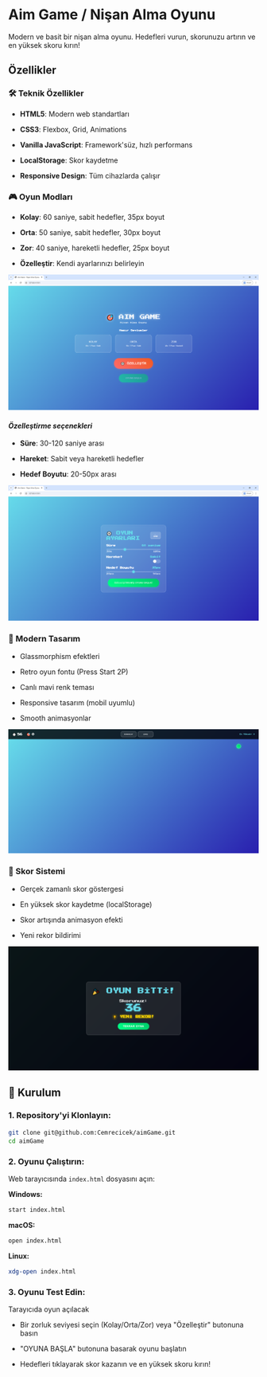 # Aim Game / Nişan Alma Oyunu
Modern ve basit bir nişan alma oyunu. Hedefleri vurun, skorunuzu artırın ve en yüksek skoru kırın!


## Özellikler


### 🛠️ Teknik Özellikler


- **HTML5**: Modern web standartları


- **CSS3**: Flexbox, Grid, Animations


- **Vanilla JavaScript**: Framework'süz, hızlı performans


- **LocalStorage**: Skor kaydetme


- **Responsive Design**: Tüm cihazlarda çalışır


### 🎮 Oyun Modları


- **Kolay**: 60 saniye, sabit hedefler, 35px boyut


- **Orta**: 50 saniye, sabit hedefler, 30px boyut  


- **Zor**: 40 saniye, hareketli hedefler, 25px boyut


- **Özelleştir**: Kendi ayarlarınızı belirleyin


![ana menü](images/anamenu.png)


#### *Özelleştirme seçenekleri*


- **Süre**: 30-120 saniye arası


- **Hareket**: Sabit veya hareketli hedefler


- **Hedef Boyutu**: 20-50px arası


![Özelleştirme ekranı](images/ozellestirme.png)


### 🎨 Modern Tasarım


- Glassmorphism efektleri


- Retro oyun fontu (Press Start 2P)


- Canlı mavi renk teması


- Responsive tasarım (mobil uyumlu)


- Smooth animasyonlar


![Özelleştirme ekranı](images/gameplay.png)

### 🎯 Skor Sistemi


- Gerçek zamanlı skor göstergesi


- En yüksek skor kaydetme (localStorage)


- Skor artışında animasyon efekti


- Yeni rekor bildirimi



![Özelleştirme ekranı](images/final.png)


## 🚀 Kurulum


### 1. Repository'yi Klonlayın:


```bash
git clone git@github.com:Cemrecicek/aimGame.git
cd aimGame
```


### 2. Oyunu Çalıştırın:


Web tarayıcısında `index.html` dosyasını açın:

**Windows:**


```bash
start index.html
```

**macOS:**


```bash
open index.html
```

**Linux:**


```bash
xdg-open index.html
```

### 3. Oyunu Test Edin:


Tarayıcıda oyun açılacak


- Bir zorluk seviyesi seçin (Kolay/Orta/Zor) veya "Özelleştir" butonuna basın


- "OYUNA BAŞLA" butonuna basarak oyunu başlatın


- Hedefleri tıklayarak skor kazanın ve en yüksek skoru kırın!